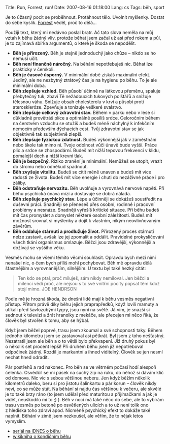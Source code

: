 Title: Run, Forrest, run!
Date: 2007-08-16 01:18:00
Lang: cs
Tags: běh, sport

Je to úžasný pocit se proběhnout. Protáhnout tělo. Uvolnit myšlenky. Dostat do sebe kyslík. [Forrest](http://www.youtube.com/watch?v=U6i1F5ZuS10) věděl, proč to dělá…

Použiji text, který mi nedávno poslal bratr. Ač tato slova neměla na můj vztah k běhu žádný vliv, protože běhat jsem začal už asi před rokem a půl, je to zajímavá sbírka argumentů, o které je škoda se nepodělit.

-   **Běh je přirozený.** Běh je stejně jednoduchý jako chůze – nikdo se ho nemusí učit.
-   **Běh není finančně náročný.** Na běhání nepotřebuješ nic. Běhat lze prakticky v čemkoli.
-   **Běh je časově úsporný.** V minimální době získáš maximální efekt. Jediný, ale ne nezbytný ztrátový čas je na hygienu po běhu. To je ale minimální doba.
-   **Běh zlepšuje vzhled.** Běh působí účinně na látkovou přeměnu, spaluje přebytečný tuk, zbaví Tě nežádoucích tukových polštářů a snižuje tělesnou váhu. Snižuje obsah cholesterolu v krvi a působí proti ateroskleróze. Zpevňuje a tonizuje veškeré svalstvo.
-   **Běh zlepšuje celkový zdravotní stav.** Během v parku nebo v lese si důkladně provětráš plíce a optimálně posílíš srdce. Celoročním během na čerstvém vzduchu se otužíš a budeš méně náchylný k infekčním nemocím především dýchacích cest. Tvůj zdravotní stav se jak objektivně tak subjektivně zlepší.
-   **Běh zlepšuje fyzickou zdatnost.** Budeš výkonnější jak v zaměstnání nebo škole tak mimo ni. Tvoje odolnost vůči únavě bude vyšší. Práce plic a srdce se zhospodární. Budeš mít nižší tepovou frekvenci v klidu, pomalejší dech a nižší krevní tlak.
-   **Běh je bezpečný.** Riziko zranění je minimální. Nemůžeš se utopit, vrazit do stromu nebo odněkud spadnout.
-   **Běh zvyšuje vitalitu.** Budeš se cítit méně unaven a budeš mít více radosti ze života. Budeš mít více energie i chuti do nezáživné práce i pro záliby.
-   **Běh odstraňuje nervozitu.** Běh uvolňuje a vyrovnává nervové napětí. Při běhu psychická únava mizí a dostavuje se dobrá nálada.
-   **Běh zlepšuje psychický stav.** Lépe a účinněji se dokážeš soustředit na duševní práci. Snadněji se přeneseš přes osobní, rodinné i pracovní problémy a nesnáze. Snadněji vyřešíš kritické situace. Při běhu budeš mít čas promyslet a domyslet některé osobní záležitosti. Budeš mít možnost srovnat si myšlenky a dojít k vlastním, nikým neovlivňovaným závěrům.
-   **Běh oddaluje stárnutí a prodlužuje život.** Přirozený proces stárnutí nelze zastavit, avšak lze jej zpomalit a oddálit. Pravidelné prokysličování všech tkání organismus omlazuje. Běžci jsou zdravější, výkonnější a dožívají se vyššího věku.

Vesměs mohu se všemi těmito věcmi souhlasit. Opravdu bych mezi nimi nenašel nic, o čem bych příliš mohl pochybovat. Běh mě opravdu dělá šťastnějším a vyrovnanějším, silnějším. U textu byl také hezký citát:

> Ten kdo se ptal, proč miluješ, sám nikdy nemiloval. Jen běžci a
> milenci vědí proč, ale nejsou s to své vnitřní pocity popsat těm
> kdož stojí mimo. JOE HENDRSON

Podle mě je hrozná škoda, že dnešní lidé mají k běhu vesměs negativní přístup. Přitom právě díky běhu jejich praprapředků, když lovili mamuty a utíkali před šavlozubými tygry, jsou nyní na světě. Já vím, je snazší si sednout k televizi a žrát hranolky z mekáče, ale přecejen mi něco říká, že člověk byl stvořen k tomu, aby se hýbal.

Když jsem běžel poprvé, trasu jsem zkoumal a své schopnosti taky. Během jednoho kilometru jsem se zastavoval asi pětkrát. Byl jsem z toho nešťastný. Nezatratil jsem ale běh a o to větší bylo překvapení. Již druhý pokus byl o několik set procent lepší! Při druhém běhu jsem již nepotřeboval odpočinek žádný. Rozdíl je markantní a ihned viditelný. Člověk se jen nesmí nechat hned odradit.

Pár postřehů a rad nakonec. Pro běh se ve větrném počasí hodí alespoň čelenka. Osvědčil se mi pásek na suchý zip na ruku, do něhož si dávám klíč od domova. Nic víc s sebou většinou neberu. Jen když běžím několik kilometrů daleko, beru si pro jistotu šalinkartu a pár korun – člověk nikdy neví, co se může stát. Na běhání si najdu čas většinou k večeru, ale skvělé je to také brzy ráno (to jsem udělal před maturitou a přijímačkami a jak je vidět, neuškodilo mi to ;) ). Běh v noci má také něco do sebe, ale to vybírám trasu vesměs po betoně po osvětlených ulicích a to už není tolik ono z hlediska toho zdraví apod. Nicméně psychický efekt to dokáže také naplnit. Běhání v zimě jsem nezkoušel, ale věřím, že to nějak letos vymyslím.

-   [seriál na iDNES o běhu](http://zdravi.idnes.cz/zdravi.asp?klic=85002)
-   [wikikniha o kondičním běhu](http://cs.wikibooks.org/wiki/Kondiční_běh)

